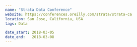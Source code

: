 ```yaml
---
name: "Strata Data Conference"
website: https://conferences.oreilly.com/strata/strata-ca
location: San Jose, California, USA
tags: Data

date_start: 2018-03-05
date_end:   2018-03-08
---
```

